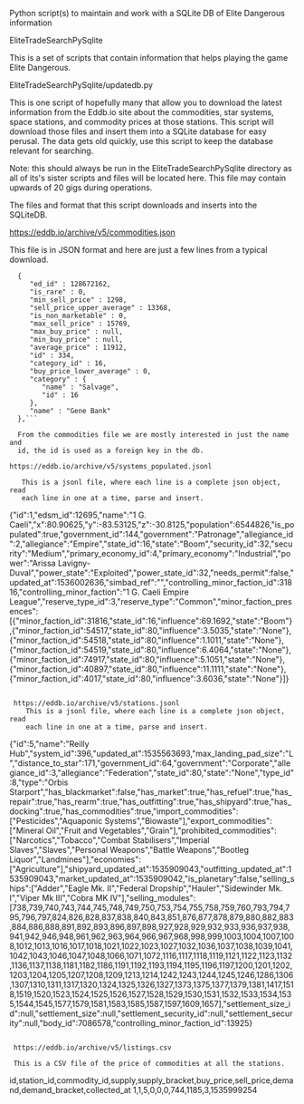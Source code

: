 Python script(s) to maintain and work with a SQLite DB of Elite Dangerous information

 EliteTradeSearchPySqlite

 This is a set of scripts that contain information that helps playing the
 game Elite Dangerous.

 EliteTradeSearchPySqlite/updatedb.py

 This is one script of hopefully many that allow you to download the latest
 information from the Eddb.io site about the commodities, star systems, space
 stations, and commodity prices at those stations.   This script will
 download those files and insert them into a SQLite database for easy
 perusal.  The data gets old quickly, use this script to keep the database
 relevant for searching.

 Note: this should always be run in the EliteTradeSearchPySqlite directory as
 all of its's sister scripts and files will be located here.  This file may
 contain upwards of 20 gigs during operations.

 The files and format that this script downloads and inserts into the
 SQLiteDB.

 https://eddb.io/archive/v5/commodities.json

 This file is in JSON format and here are just a few lines from a typical
 download.

 ```[
   {
      "ed_id" : 128672162,
      "is_rare" : 0,
      "min_sell_price" : 1298,
      "sell_price_upper_average" : 13368,
      "is_non_marketable" : 0,
      "max_sell_price" : 15769,
      "max_buy_price" : null,
      "min_buy_price" : null,
      "average_price" : 11912,
      "id" : 334,
      "category_id" : 16,
      "buy_price_lower_average" : 0,
      "category" : {
         "name" : "Salvage",
         "id" : 16
      },
      "name" : "Gene Bank"
   },```

   From the commodities file we are mostly interested in just the name and
   id, the id is used as a foreign key in the db.

 https://eddb.io/archive/v5/systems_populated.jsonl

    This is a jsonl file, where each line is a complete json object, read
    each line in one at a time, parse and insert.

```
{"id":1,"edsm_id":12695,"name":"1 G. Caeli","x":80.90625,"y":-83.53125,"z":-30.8125,"population":6544826,"is_populated":true,"government_id":144,"government":"Patronage","allegiance_id":2,"allegiance":"Empire","state_id":16,"state":"Boom","security_id":32,"security":"Medium","primary_economy_id":4,"primary_economy":"Industrial","power":"Arissa Lavigny-Duval","power_state":"Exploited","power_state_id":32,"needs_permit":false,"updated_at":1536002636,"simbad_ref":"","controlling_minor_faction_id":31816,"controlling_minor_faction":"1 G. Caeli Empire League","reserve_type_id":3,"reserve_type":"Common","minor_faction_presences":[{"minor_faction_id":31816,"state_id":16,"influence":69.1692,"state":"Boom"},{"minor_faction_id":54517,"state_id":80,"influence":3.5035,"state":"None"},{"minor_faction_id":54518,"state_id":80,"influence":1.1011,"state":"None"},{"minor_faction_id":54519,"state_id":80,"influence":6.4064,"state":"None"},{"minor_faction_id":74917,"state_id":80,"influence":5.1051,"state":"None"},{"minor_faction_id":40897,"state_id":80,"influence":11.1111,"state":"None"},{"minor_faction_id":4017,"state_id":80,"influence":3.6036,"state":"None"}]}
```

 https://eddb.io/archive/v5/stations.jsonl
    This is a jsonl file, where each line is a complete json object, read
    each line in one at a time, parse and insert.

```
{"id":5,"name":"Reilly Hub","system_id":396,"updated_at":1535563693,"max_landing_pad_size":"L","distance_to_star":171,"government_id":64,"government":"Corporate","allegiance_id":3,"allegiance":"Federation","state_id":80,"state":"None","type_id":8,"type":"Orbis Starport","has_blackmarket":false,"has_market":true,"has_refuel":true,"has_repair":true,"has_rearm":true,"has_outfitting":true,"has_shipyard":true,"has_docking":true,"has_commodities":true,"import_commodities":["Pesticides","Aquaponic Systems","Biowaste"],"export_commodities":["Mineral Oil","Fruit and Vegetables","Grain"],"prohibited_commodities":["Narcotics","Tobacco","Combat Stabilisers","Imperial Slaves","Slaves","Personal Weapons","Battle Weapons","Bootleg Liquor","Landmines"],"economies":["Agriculture"],"shipyard_updated_at":1535909043,"outfitting_updated_at":1535909043,"market_updated_at":1535909042,"is_planetary":false,"selling_ships":["Adder","Eagle Mk. II","Federal Dropship","Hauler","Sidewinder Mk. I","Viper Mk III","Cobra MK IV"],"selling_modules":[738,739,740,743,744,745,748,749,750,753,754,755,758,759,760,793,794,795,796,797,824,826,828,837,838,840,843,851,876,877,878,879,880,882,883,884,886,888,891,892,893,896,897,898,927,928,929,932,933,936,937,938,941,942,946,948,961,962,963,964,966,967,968,998,999,1003,1004,1007,1008,1012,1013,1016,1017,1018,1021,1022,1023,1027,1032,1036,1037,1038,1039,1041,1042,1043,1046,1047,1048,1066,1071,1072,1116,1117,1118,1119,1121,1122,1123,1132,1136,1137,1138,1181,1182,1186,1191,1192,1193,1194,1195,1196,1197,1200,1201,1202,1203,1204,1205,1207,1208,1209,1213,1214,1242,1243,1244,1245,1246,1286,1306,1307,1310,1311,1317,1320,1324,1325,1326,1327,1373,1375,1377,1379,1381,1417,1518,1519,1520,1523,1524,1525,1526,1527,1528,1529,1530,1531,1532,1533,1534,1535,1544,1545,1577,1579,1581,1583,1585,1587,1597,1609,1657],"settlement_size_id":null,"settlement_size":null,"settlement_security_id":null,"settlement_security":null,"body_id":7086578,"controlling_minor_faction_id":13925}
```

 https://eddb.io/archive/v5/listings.csv

 This is a CSV file of the price of commodities at all the stations.

```
id,station_id,commodity_id,supply,supply_bracket,buy_price,sell_price,demand,demand_bracket,collected_at
1,1,5,0,0,0,744,1185,3,1535999254
```
